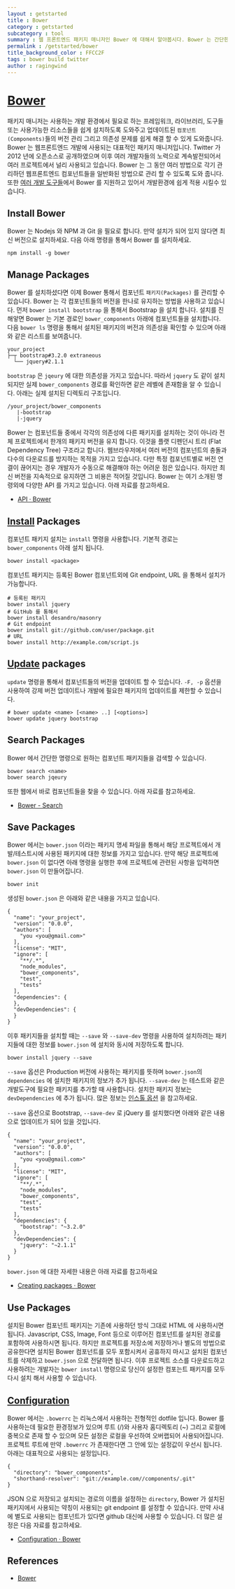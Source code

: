 ```yaml
---
layout : getstarted
title : Bower
category : getstarted
subcategory : tool
summary : 웹 프론트엔드 패키지 매니저인 Bower 에 대해서 알아봅시다. Bower 는 간단한 명령을 통해서 라이브러리/프레임워크들의 의존성을 관리할 수 있습니다.
permalink : /getstarted/bower
title_background_color : FFCC2F
tags : bower build twitter
author : ragingwind
---
```


# [Bower](http://goo.gl/RVwco)

패키지 매니저는 사용하는 개발 환경에서 필요로 하는 프레임워크, 라이브러리, 도구들 또는 사용가능한 리소스들을 쉽게 설치하도록 도와주고 업데이트된 `컴포넌트(Components)`들의 버전 관리 그리고 의존성 문제를 쉽게 해결 할 수 있게 도와줍니다. Bower 는 웹프론트엔드 개발에 사용되는 대표적인 패키지 매니저입니다. Twitter 가 2012 년에 오픈소스로 공개하였으며 이후 여러 개발자들의 노력으로 계속발전되어서 여러 프로젝트에서 널리 사용되고 있습니다. Bower 는 그 동안 여러 방법으로 각기 관리하던 웹프론트엔드 컴포넌트들을 일반화된 방법으로 관리 할 수 있도록 도와 줍니다. 또한 [여러 개발 도구들](http://goo.gl/KBcdwZ)에서 Bower 를 지원하고 있어서 개발환경에 쉽게 적용 시킬수 있습니다.

## Install Bower

Bower 는 Nodejs 와 NPM 과 Git 을 필요로 합니다. 만약 설치가 되어 있지 않다면 최신 버전으로 설치하세요. 다음 아래 명령을 통해서 Bower 를 설치하세요.

```
npm install -g bower
```

## Manage Packages

Bower 를 설치하셨다면 이제 Bower 통해서 컴포넌트 `패키지(Packages)` 를 관리할 수 있습니다. Bower 는 각 컴포넌트들의 버전을 한나로 유지하는 방법을 사용하고 있습니다. 먼저 ```bower install bootstrap``` 을 통해서 Bootstrap 을 설치 합니다. 설치를 진해앟면 Bower 는 기본 경로인 `bower_components` 아래에 컴포넌트들을 설치합니다. 다음 ```bower ls``` 명령을 통해서 설치된 패키지의 버전과 의존성을 확인할 수 있으며 아래와 같은 리스트를 보여줍니다.

```
your_project
├─┬ bootstrap#3.2.0 extraneous
  └── jquery#2.1.1
```

`bootstrap` 은 `jqeury` 에 대한 의존성을 가지고 있습니다. 따라서 `jquery` 도 같이 설치되지만 실제 `bower_components` 경로를 확인하면 같은 레벨에 존재함을 알 수 있습니다. 아래는 실제 설치된 디렉토리 구조입니다.

```
/your_project/bower_components
   |-bootstrap
   |-jquery
```

Bower 는 컴포넌트들 중에서 각각의 의존성에 다른 패키지를 설치하는 것이 아니라 전체 프로젝트에서 한개의 패키지 버전을 유지 합니다. 이것을 플랫 디펜던시 트리 (Flat Dependency Tree) 구조라고 합니다. 웹브라우저에서 여러 버전의 컴포넌트의 충돌과 다수의 다운로드를 방지하는 목적을 가지고 있습니다. 다만 특정 컴포넌트별로 버전 연결이 끊어지는 경우 개발자가 수동으로 해결해야 하는 어려운 점은 있습니다. 하지만 최신 버전을 지속적으로 유지하면 그 비용은 적어질 것입니다. Bower 는 여기 소개된 명령외에 다양한 API 를 가지고 있습니다. 아래 자료를 참고하세요.

- [API · Bower](http://goo.gl/8mFrCU)

## [Install](http://goo.gl/5eGP4s) Packages

컴포넌트 패키지 설치는 `install` 명령을 사용합니다. 기본적 경로는 `bower_components` 아래 설치 됩니다.

```
bower install <package>
```

컴포넌트 패키지는 등록된 Bower 컴포넌트외에 Git endpoint, URL 을 통해서 설치가 가능합니다.

```
# 등록된 패키지
bower install jquery
# GitHub 를 통해서
bower install desandro/masonry
# Git endpoint
bower install git://github.com/user/package.git
# URL
bower install http://example.com/script.js
```

## [Update](http://goo.gl/Ca68u5) packages

`update` 명령을 통해서 컴포넌트들의 버전을 업데이트 할 수 있습니다. `-F, -p` 옵션을 사용하여 강제 버전 업데이트나 개발에 필요한 패키지의 업데이트를 제한할 수 있습니다.

```
# bower update <name> [<name> ..] [<options>]
bower update jquery bootstrap
```

## Search Packages

Bower 에서 간단한 명령으로 원하는 컴포넌트 패키지들을 검색할 수 있습니다.

```
bower search <name>
bower search jqeury
```

또한 웹에서 바로 컴포넌트들을 찾을 수 있습니다. 아래 자료를 참고하세요.

- [Bower - Search](http://goo.gl/4P6KHX)

## Save Packages

Bower 에서는 `bower.json` 이라는 패키지 명세 파일을 통해서 해당 프로젝트에서 개발/테스트시에 사용된 패키지에 대한 정보를 가지고 있습니다. 만약 해당 프로젝트에 `bower.json` 이 없다면 아래 명령을 실행한 후에 프로젝트에 관련된 사항을 입력하면 `bower.json` 이 만들어집니다.

```
bower init
```

생성된 `bower.json` 은 아래와 같은 내용을 가지고 있습니다.

```
{
  "name": "your_project",
  "version": "0.0.0",
  "authors": [
    "you <you@gmail.com>"
  ],
  "license": "MIT",
  "ignore": [
    "**/.*",
    "node_modules",
    "bower_components",
    "test",
    "tests"
  ],
  "dependencies": {
  },
  "devDependencies": {
  }
}
```

이후 패키지들을 설치할 때는 `--save` 와 `--save-dev` 명령을 사용하여 설치하려는 패키지들에 대한 정보를 `bower.json` 에 설치와 동시에 저장하도록 합니다.

```
bower install jquery --save
```

`--save` 옵션은 Production 버전에 사용하는 패키지를 뜻하며 `bower.json`의 `dependencies` 에 설치한 패키지의 정보가 추가 됩니다.
`--save-dev` 는 테스트와 같은 개발도구에 필요한 패키지를 추가할 때 사용합니다. 설치한 패키지 정보는 `devDependencies` 에 추가 됩니다.
 많은 정보는 [인스톨 옵션](http://goo.gl/1roIaQ) 을  참고하세요.

`--save` 옵션으로 Bootstrap, `--save-dev` 로 jQuery 를 설치했다면 아래와 같은 내용으로 업데이트가 되어 있을 것입니다.

```
{
  "name": "your_project",
  "version": "0.0.0",
  "authors": [
    "you <you@gmail.com>"
  ],
  "license": "MIT",
  "ignore": [
    "**/.*",
    "node_modules",
    "bower_components",
    "test",
    "tests"
  ],
  "dependencies": {
    "bootstrap": "~3.2.0"
  },
  "devDependencies": {
    "jquery": "~2.1.1"
  }
}
```

`bower.json` 에 대한 자세한 내용은 아래 자료를 참고하세요

- [Creating packages · Bower](http://goo.gl/QLH9gb)

## Use Packages

설치된 Bower 컴포넌트 패키지는 기존에 사용하던 방식 그대로 HTML 에 사용하시면 됩니다. Javascript, CSS, Image, Font 등으로 이루어진 컴포넌트를 설치된 경로를 포함하여 사용하시면 됩니다. 하지만 프로젝트를 저장소에 저장하거나 별도의 방법으로 공유한다면 설치된 Bower 컴포넌트를 모두 포함시켜서 공휴하지 마시고 설치된 컴포넌트를 삭제하고 `bower.json` 으로 전달하면 됩니다. 이후 프로젝트 소스를 다운로드하고 사용하려는 개발자는 ```bower install``` 명령으로 당신이 설정한 컴포는트 패키지를 모두 다시 설치 해서 사용할 수 있습니다.

## [Configuration](http://goo.gl/6davxf)

Bower 에서는 `.bowerrc` 는 리눅스에서 사용하는 전형적인 dotfile 입니다. Bower 를 사용하는데 필요한 환경정보가 있으며 루트 (/)와 사용자 홈디렉토리 (~) 그리고 로컬에 중복으로 존재 할 수 있으며 모든 설정은 로컬을 우선하여 오버랩되어 사용되어집니다. 프로젝트 루트에 만약 `.bowerrc` 가 존재한다면 그 안에 있는 설정값이 우선시 됩니다. 아래는 대표적으로 사용되는 설정입니다.

```
{
  "directory": "bower_components",
  "shorthand-resolver": "git://example.com//components/.git"
}
```

JSON 으로 저장되고 설치되는 경로의 이름을 설정하는 `directory`, Bower 가 설치된 패키지에서 사용되는 약칭이 사용되는 git endpoint 를 설정할 수 있습니다. 만약 사내에 별도로 사용되는 컴포넌트가 있다면 github 대신에 사용할 수 있습니다. 더 많은 설정은 다음 자료를 참고하세요.

- [Configuration · Bower](http://goo.gl/6davxf)

## References

- [Bower](http://goo.gl/RVwco)
